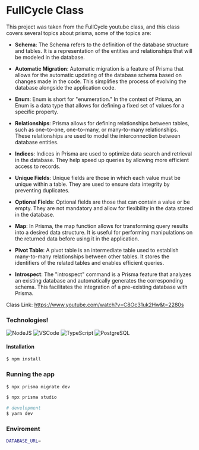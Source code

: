 # FullCycle Class

This project was taken from the FullCycle youtube class, and this class covers several topics about prisma, some of the topics are:

- **Schema**: The Schema refers to the definition of the database structure and tables. It is a representation of the entities and relationships that will be modeled in the database.

- **Automatic Migration**: Automatic migration is a feature of Prisma that allows for the automatic updating of the database schema based on changes made in the code. This simplifies the process of evolving the database alongside the application code.

- **Enum**: Enum is short for "enumeration." In the context of Prisma, an Enum is a data type that allows for defining a fixed set of values for a specific property.

- **Relationships**: Prisma allows for defining relationships between tables, such as one-to-one, one-to-many, or many-to-many relationships. These relationships are used to model the interconnection between database entities.

- **Indices**: Indices in Prisma are used to optimize data search and retrieval in the database. They help speed up queries by allowing more efficient access to records.

- **Unique Fields**: Unique fields are those in which each value must be unique within a table. They are used to ensure data integrity by preventing duplicates.

- **Optional Fields**: Optional fields are those that can contain a value or be empty. They are not mandatory and allow for flexibility in the data stored in the database.

- **Map**: In Prisma, the map function allows for transforming query results into a desired data structure. It is useful for performing manipulations on the returned data before using it in the application.

- **Pivot Table**: A pivot table is an intermediate table used to establish many-to-many relationships between other tables. It stores the identifiers of the related tables and enables efficient queries.

- **Introspect**: The "introspect" command is a Prisma feature that analyzes an existing database and automatically generates the corresponding schema. This facilitates the integration of a pre-existing database with Prisma.

Class Link: https://www.youtube.com/watch?v=C8Oc31uk2Hw&t=2280s

### Technologies!

![NodeJS](https://img.shields.io/badge/Node.js-43853D?style=for-the-badge&logo=node.js&logoColor=white)
![VSCode](https://img.shields.io/badge/Visual_Studio_Code-0078D4?style=for-the-badge&logo=visual%20studio%20code&logoColor=white)
![TypeScript](https://img.shields.io/badge/TypeScript-007ACC?style=for-the-badge&logo=typescript&logoColor=white)
![PostgreSQL](https://img.shields.io/badge/PostgreSQL-316192?style=for-the-badge&logo=postgresql&logoColor=white)

#### Installation

```bash
$ npm install
```

### Running the app

```bash
$ npx prisma migrate dev

$ npx prisma studio

# development
$ yarn dev
```

### Enviroment

```bash
DATABASE_URL=
```
